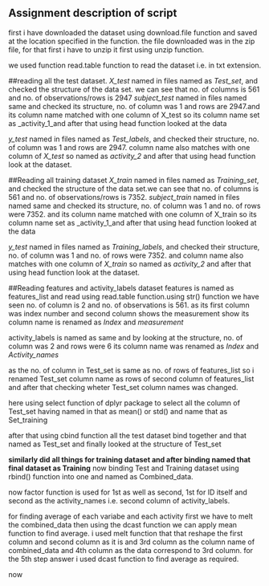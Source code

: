 ## Assignment description of script
first i have downloaded the dataset using download.file function and saved at the location specified in the function.
the file downloaded was in the zip file, for that first i have to unzip it first using unzip function.


we used function read.table function to read the dataset i.e. in txt extension.

##reading all the test dataset.
_X_test_ named in files named as _Test_set_, and checked the structure of the data set. we can see that no. of columns is 561 and no. of observations/rows is 2947
_subject_test_ named in files named same and checked its structure,
no. of column was 1 and rows are 2947.and its column name matched with one column of X_test so its column name set as _activity_1_and after 
that using head function looked at the data 

_y_test_ named in files named as _Test_labels_, and checked their structure,
no. of column was 1 and rows are 2947.
column name also matches with one column of _X_test_ so named as _activity_2_ and after that using head function look at the dataset.

##Reading all training dataset
_X_train_ named in files named as _Training_set_, and checked the structure of the data set.we can see that no. of columns is 561 and no. of observations/rows is 7352.
_subject_train_ named in files named same and checked its structure,
no. of column was 1 and no. of rows were 7352.
and its column name matched with one column of X_train so its column name set as _activity_1_and after 
that using head function looked at the data 

_y_test_ named in files named as _Training_labels_, and checked their structure,
no. of column was 1 and no. of rows were 7352.
and column name also matches with one column of _X_train_ so named as _activity_2_ and after that using head function look at the dataset.

##Reading features and activity_labels dataset
features is named as features_list and read using read.table function.using str() function  we have seen no. of column is 2 and no. of observations is 561.
as its first column was index number and second column shows the measurement show its column name is renamed as _Index_ and _measurement_

activity_labels is named as same and by looking at the structure,
no. of column was 2 and rows were 6
its column name was renamed as _Index_ and _Activity_names_

 as the no. of column in Test_set is same as no. of rows of features_list so i renamed Test_set column name as rows of second column of features_list
and after that checking wheter Test_set column names was changed.

 here using select function of dplyr package to select all the column of Test_set having named in that as mean() or std() and name that as Set_training

after that using cbind function all the test dataset bind together and that named as Test_set and finally looked at the structure of Test_set

**similarly did all things for training dataset and after binding named that final dataset as Training**
now binding Test and Training dataset using rbind() function into one and named as Combined_data.

now factor function is used for 1st as well as second, 1st for ID itself and second as the activity_names i.e. second column of activity_labels.

for finding average of each variabe and each activity first we have to melt the combined_data then using the dcast function we can apply mean function to find average.
i used melt function that that reshape the first column and second column as it is and 3rd column as the column name of combined_data and 4th column as the data correspond to 3rd column.
for the 5th step answer i used dcast function to find average as required.

now 










